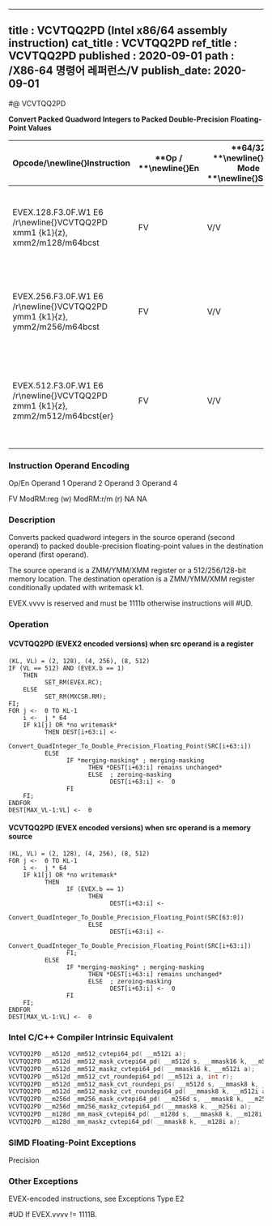 ----------------------------
title : VCVTQQ2PD (Intel x86/64 assembly instruction)
cat_title : VCVTQQ2PD
ref_title : VCVTQQ2PD
published : 2020-09-01
path : /X86-64 명령어 레퍼런스/V
publish_date: 2020-09-01
----------------------------
#@ VCVTQQ2PD

**Convert Packed Quadword Integers to Packed Double-Precision Floating-Point Values**

|**Opcode/**\newline{}**Instruction**|**Op / **\newline{}**En**|**64/32 **\newline{}**bit Mode **\newline{}**Support**|**CPUID **\newline{}**Feature **\newline{}**Flag**|**Description**|
|------------------------------------|-------------------------|------------------------------------------------------|--------------------------------------------------|---------------|
|EVEX.128.F3.0F.W1 E6 /r\newline{}VCVTQQ2PD xmm1 {k1}{z}, xmm2/m128/m64bcst|FV|V/V|AVX512VL\newline{}AVX512DQ|Convert two packed quadword integers from xmm2/m128/m64bcst to packed double-precision floating-point values in xmm1 with writemask k1.|
|EVEX.256.F3.0F.W1 E6 /r\newline{}VCVTQQ2PD ymm1 {k1}{z}, ymm2/m256/m64bcst|FV|V/V|AVX512VL\newline{}AVX512DQ|Convert four packed quadword integers from ymm2/m256/m64bcst to packed double-precision floating-point values in ymm1 with writemask k1.|
|EVEX.512.F3.0F.W1 E6 /r\newline{}VCVTQQ2PD zmm1 {k1}{z}, zmm2/m512/m64bcst{er}|FV|V/V|AVX512DQ|Convert eight packed quadword integers from zmm2/m512/m64bcst to eight packed double-precision floating-point values in zmm1 with writemask k1.|
###                                                 Instruction Operand Encoding


Op/En Operand 1 Operand 2 Operand 3 Operand 4

  FV ModRM:reg (w) ModRM:r/m (r) NA NA

### Description


Converts packed quadword integers in the source operand (second operand) to packed double-precision floating-point values in the destination operand (first operand). 

The source operand is a ZMM/YMM/XMM register or a 512/256/128-bit memory location. The destination operation is a ZMM/YMM/XMM register conditionally updated with writemask k1. 

EVEX.vvvv is reserved and must be 1111b otherwise instructions will #UD.


### Operation
#### VCVTQQ2PD (EVEX2 encoded versions) when src operand is a register
```info-verb
(KL, VL) = (2, 128), (4, 256), (8, 512)
IF (VL == 512) AND (EVEX.b == 1) 
    THEN
          SET_RM(EVEX.RC);
    ELSE 
          SET_RM(MXCSR.RM);
FI;
FOR j <-  0 TO KL-1
    i <-  j * 64
    IF k1[j] OR *no writemask*
          THEN DEST[i+63:i] <-
                Convert_QuadInteger_To_Double_Precision_Floating_Point(SRC[i+63:i])
          ELSE 
                IF *merging-masking* ; merging-masking
                      THEN *DEST[i+63:i] remains unchanged*
                      ELSE  ; zeroing-masking
                            DEST[i+63:i] <-  0
                FI
    FI;
ENDFOR
DEST[MAX_VL-1:VL] <-  0
```
#### VCVTQQ2PD (EVEX encoded versions) when src operand is a memory source
```info-verb
(KL, VL) = (2, 128), (4, 256), (8, 512)
FOR j <-  0 TO KL-1
    i <-  j * 64
    IF k1[j] OR *no writemask*
          THEN 
                IF (EVEX.b == 1) 
                      THEN
                            DEST[i+63:i] <-
                Convert_QuadInteger_To_Double_Precision_Floating_Point(SRC[63:0])
                      ELSE 
                            DEST[i+63:i] <-
                Convert_QuadInteger_To_Double_Precision_Floating_Point(SRC[i+63:i])
                FI;
          ELSE 
                IF *merging-masking* ; merging-masking
                      THEN *DEST[i+63:i] remains unchanged*
                      ELSE  ; zeroing-masking
                            DEST[i+63:i] <-  0
                FI
    FI;
ENDFOR
DEST[MAX_VL-1:VL] <-  0
```

### Intel C/C++ Compiler Intrinsic Equivalent

```cpp
VCVTQQ2PD __m512d _mm512_cvtepi64_pd( __m512i a);
VCVTQQ2PD __m512d _mm512_mask_cvtepi64_pd( __m512d s, __mmask16 k, __m512i a);
VCVTQQ2PD __m512d _mm512_maskz_cvtepi64_pd( __mmask16 k, __m512i a);
VCVTQQ2PD __m512d _mm512_cvt_roundepi64_pd( __m512i a, int r);
VCVTQQ2PD __m512d _mm512_mask_cvt_roundepi_ps( __m512d s, __mmask8 k, __m512i a, int r);
VCVTQQ2PD __m512d _mm512_maskz_cvt_roundepi64_pd( __mmask8 k, __m512i a, int r);
VCVTQQ2PD __m256d _mm256_mask_cvtepi64_pd( __m256d s, __mmask8 k, __m256i a);
VCVTQQ2PD __m256d _mm256_maskz_cvtepi64_pd( __mmask8 k, __m256i a);
VCVTQQ2PD __m128d _mm_mask_cvtepi64_pd( __m128d s, __mmask8 k, __m128i a);
VCVTQQ2PD __m128d _mm_maskz_cvtepi64_pd( __mmask8 k, __m128i a);
```
### SIMD Floating-Point Exceptions


Precision

### Other Exceptions


EVEX-encoded instructions, see Exceptions Type E2

#UD If EVEX.vvvv != 1111B.

